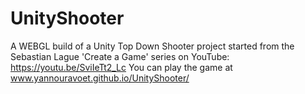 # UnityShooter
A WEBGL build of a Unity Top Down Shooter project started from the Sebastian Lague 'Create a Game' series on YouTube: https://youtu.be/SviIeTt2_Lc
You can play the game at www.yannouravoet.github.io/UnityShooter/
